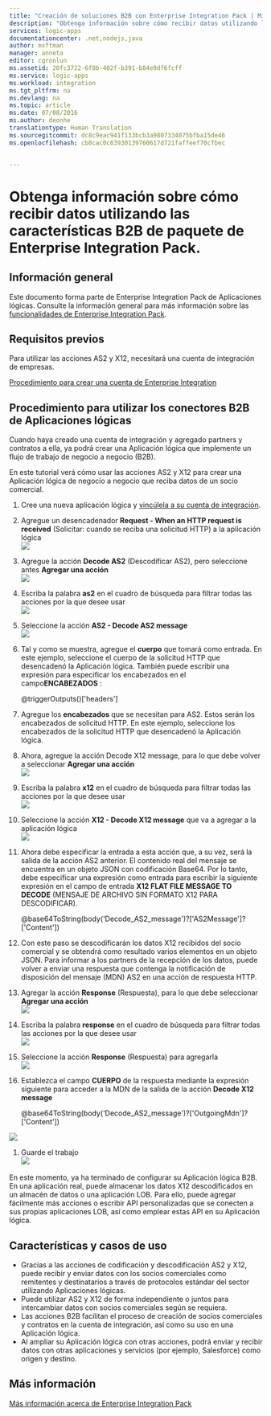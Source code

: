 ```yaml
---
title: "Creación de soluciones B2B con Enterprise Integration Pack | Microsoft Docs"
description: "Obtenga información sobre cómo recibir datos utilizando las características B2B de paquete de Enterprise Integration Pack."
services: logic-apps
documentationcenter: .net,nodejs,java
author: msftman
manager: anneta
editor: cgronlun
ms.assetid: 20fc3722-6f8b-402f-b391-b84e9df6fcff
ms.service: logic-apps
ms.workload: integration
ms.tgt_pltfrm: na
ms.devlang: na
ms.topic: article
ms.date: 07/08/2016
ms.author: deonhe
translationtype: Human Translation
ms.sourcegitcommit: dc8c9eac941f133bcb3a9807334075bfba15de46
ms.openlocfilehash: cb8cac0c63930139760617d721faffeef70cfbec


---
```

# <a name="learn-about-receiving-data-using-the-b2b-features-of-the-enterprise-integration-pack"></a>Obtenga información sobre cómo recibir datos utilizando las características B2B de paquete de Enterprise Integration Pack.
## <a name="overview"></a>Información general
Este documento forma parte de Enterprise Integration Pack de Aplicaciones lógicas. Consulte la información general para más información sobre las [funcionalidades de Enterprise Integration Pack](logic-apps-enterprise-integration-overview.md).

## <a name="prerequisites"></a>Requisitos previos
Para utilizar las acciones AS2 y X12, necesitará una cuenta de integración de empresas.

[Procedimiento para crear una cuenta de Enterprise Integration](../logic-apps/logic-apps-enterprise-integration-accounts.md)

## <a name="how-to-use-the-logic-apps-b2b-connectors"></a>Procedimiento para utilizar los conectores B2B de Aplicaciones lógicas
Cuando haya creado una cuenta de integración y agregado partners y contratos a ella, ya podrá crear una Aplicación lógica que implemente un flujo de trabajo de negocio a negocio (B2B).

En este tutorial verá cómo usar las acciones AS2 y X12 para crear una Aplicación lógica de negocio a negocio que reciba datos de un socio comercial.

1. Cree una nueva aplicación lógica y [vincúlela a su cuenta de integración](../logic-apps/logic-apps-enterprise-integration-accounts.md).  
2. Agregue un desencadenador **Request - When an HTTP request is received** (Solicitar: cuando se reciba una solicitud HTTP) a la aplicación lógica  
   ![](./media/logic-apps-enterprise-integration-b2b/flatfile-1.png)  
3. Agregue la acción **Decode AS2** (Descodificar AS2), pero seleccione antes **Agregar una acción**  
   ![](./media/logic-apps-enterprise-integration-b2b/transform-2.png)  
4. Escriba la palabra **as2** en el cuadro de búsqueda para filtrar todas las acciones por la que desee usar  
   ![](./media/logic-apps-enterprise-integration-b2b/b2b-5.png)  
5. Seleccione la acción **AS2 - Decode AS2 message**  
   ![](./media/logic-apps-enterprise-integration-b2b/b2b-6.png)  
6. Tal y como se muestra, agregue el **cuerpo** que tomará como entrada. En este ejemplo, seleccione el cuerpo de la solicitud HTTP que desencadenó la Aplicación lógica. También puede escribir una expresión para especificar los encabezados en el campo**ENCABEZADOS** :
   
    @triggerOutputs()['headers']
7. Agregue los **encabezados** que se necesitan para AS2. Estos serán los encabezados de solicitud HTTP. En este ejemplo, seleccione los encabezados de la solicitud HTTP que desencadenó la Aplicación lógica.
8. Ahora, agregue la acción Decode X12 message, para lo que debe volver a seleccionar **Agregar una acción**  
   ![](./media/logic-apps-enterprise-integration-b2b/b2b-9.png)   
9. Escriba la palabra **x12** en el cuadro de búsqueda para filtrar todas las acciones por la que desee usar  
   ![](./media/logic-apps-enterprise-integration-b2b/b2b-10.png)  
10. Seleccione la acción **X12 - Decode X12 message** que va a agregar a la aplicación lógica  
    ![](./media/logic-apps-enterprise-integration-b2b/b2b-as2message.png)  
11. Ahora debe especificar la entrada a esta acción que, a su vez, será la salida de la acción AS2 anterior. El contenido real del mensaje se encuentra en un objeto JSON con codificación Base64. Por lo tanto, debe especificar una expresión como entrada para escribir la siguiente expresión en el campo de entrada **X12 FLAT FILE MESSAGE TO DECODE** (MENSAJE DE ARCHIVO SIN FORMATO X12 PARA DESCODIFICAR).  
    
    @base64ToString(body('Decode_AS2_message')?['AS2Message']?['Content'])  
12. Con este paso se descodificarán los datos X12 recibidos del socio comercial y se obtendrá como resultado varios elementos en un objeto JSON. Para informar a los partners de la recepción de los datos, puede volver a enviar una respuesta que contenga la notificación de disposición del mensaje (MDN) AS2 en una acción de respuesta HTTP.  
13. Agregar la acción **Response** (Respuesta), para lo que debe seleccionar **Agregar una acción**   
    ![](./media/logic-apps-enterprise-integration-b2b/b2b-14.png)  
14. Escriba la palabra **response** en el cuadro de búsqueda para filtrar todas las acciones por la que desee usar  
    ![](./media/logic-apps-enterprise-integration-b2b/b2b-15.png)  
15. Seleccione la acción **Response** (Respuesta) para agregarla  
    ![](./media/logic-apps-enterprise-integration-b2b/b2b-16.png)  
16. Establezca el campo **CUERPO** de la respuesta mediante la expresión siguiente para acceder a la MDN de la salida de la acción **Decode X12 message**  
    
    @base64ToString(body('Decode_AS2_message')?['OutgoingMdn']?['Content'])  

![](./media/logic-apps-enterprise-integration-b2b/b2b-17.png)  

1. Guarde el trabajo  
   ![](./media/logic-apps-enterprise-integration-b2b/transform-5.png)  

En este momento, ya ha terminado de configurar su Aplicación lógica B2B. En una aplicación real, puede almacenar los datos X12 descodificados en un almacén de datos o una aplicación LOB. Para ello, puede agregar fácilmente más acciones o escribir API personalizadas que se conecten a sus propias aplicaciones LOB, así como emplear estas API en su Aplicación lógica.

## <a name="features-and-use-cases"></a>Características y casos de uso
* Gracias a las acciones de codificación y descodificación AS2 y X12, puede recibir y enviar datos con los socios comerciales como remitentes y destinatarios a través de protocolos estándar del sector utilizando Aplicaciones lógicas.  
* Puede utilizar AS2 y X12 de forma independiente o juntos para intercambiar datos con socios comerciales según se requiera.
* Las acciones B2B facilitan el proceso de creación de socios comerciales y contratos en la cuenta de integración, así como su uso en una Aplicación lógica.  
* Al ampliar su Aplicación lógica con otras acciones, podrá enviar y recibir datos con otras aplicaciones y servicios (por ejemplo, Salesforce) como origen y destino.  

## <a name="learn-more"></a>Más información
[Más información acerca de Enterprise Integration Pack](logic-apps-enterprise-integration-overview.md)  




<!--HONumber=Jan17_HO3-->


